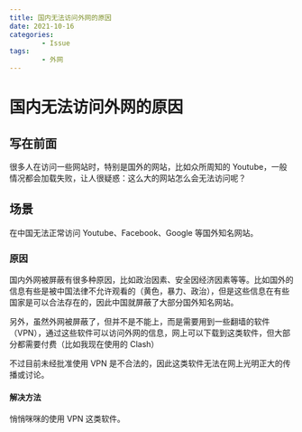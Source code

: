 ```yaml
---
title: 国内无法访问外网的原因
date: 2021-10-16
categories:
        - Issue
tags:
        - 外网
---
```


# 国内无法访问外网的原因

## 写在前面

很多人在访问一些网站时，特别是国外的网站，比如众所周知的 Youtube，一般情况都会加载失败，让人很疑惑：这么大的网站怎么会无法访问呢？

## 场景

在中国无法正常访问 Youtube、Facebook、Google 等国外知名网站。

### 原因

国内外网被屏蔽有很多种原因，比如政治因素、安全因经济因素等等。比如国外的信息有些是被中国法律不允许观看的（黄色，暴力、政治），但是这些信息在有些国家是可以合法存在的，因此中国就屏蔽了大部分国外知名网站。

另外，虽然外网被屏蔽了，但并不是不能上，而是需要用到一些翻墙的软件（VPN），通过这些软件可以访问外网的信息，网上可以下载到这类软件，但大部分都需要付费（比如我现在使用的 Clash）

不过目前未经批准使用 VPN 是不合法的，因此这类软件无法在网上光明正大的传播或讨论。

#### 解决方法

悄悄咪咪的使用 VPN 这类软件。

